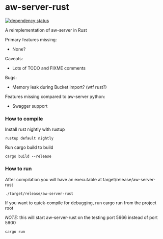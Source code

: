 aw-server-rust
==============

[![dependency status](https://deps.rs/repo/github/activitywatch/aw-server-rust/status.svg)](https://deps.rs/repo/github/activitywatch/aw-server-rust)

A reimplementation of aw-server in Rust

Primary features missing:
- None?

Caveats:
- Lots of TODO and FIXME comments

Bugs:
- Memory leak during Bucket import? (wtf rust?)

Features missing compared to aw-server python:
- Swagger support

### How to compile

Install rust nightly with rustup

``` rustup default nightly ```

Run cargo build to build

``` cargo build --release ```

### How to run

After compilation you will have an executable at target/release/aw-server-rust

``` ./target/release/aw-server-rust ```

If you want to quick-compile for debugging, run cargo run from the project root

*NOTE:* this will start aw-server-rust on the testing port 5666 instead of port 5600

``` cargo run ```
